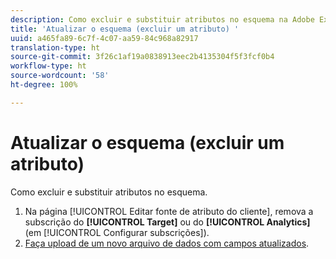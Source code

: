 ```yaml
---
description: Como excluir e substituir atributos no esquema na Adobe Experience Cloud.
title: 'Atualizar o esquema (excluir um atributo) '
uuid: a465fa89-6c7f-4c07-aa59-84c968a82917
translation-type: ht
source-git-commit: 3f26c1af19a0838913eec2b4135304f5f3fcf0b4
workflow-type: ht
source-wordcount: '58'
ht-degree: 100%

---
```



# Atualizar o esquema (excluir um atributo)

Como excluir e substituir atributos no esquema.

1. Na página [!UICONTROL Editar fonte de atributo do cliente], remova a subscrição do **[!UICONTROL Target]** ou do **[!UICONTROL Analytics]** (em [!UICONTROL Configurar subscrições]).
1. [Faça upload de um novo arquivo de dados com campos atualizados](../attributes/t-crs-usecase.md#task_BCC327B2A0EF4A1BBB2934013AB92B78).
